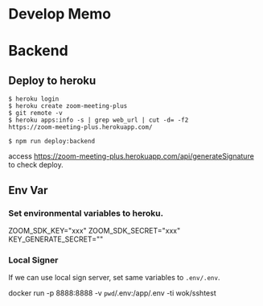 
# Develop Memo
# Backend
## Deploy to heroku
```
$ heroku login
$ heroku create zoom-meeting-plus
$ git remote -v
$ heroku apps:info -s | grep web_url | cut -d= -f2
https://zoom-meeting-plus.herokuapp.com/

$ npm run deploy:backend
```
access https://zoom-meeting-plus.herokuapp.com/api/generateSignature to check deploy.

## Env Var
### Set environmental variables to heroku.
ZOOM_SDK_KEY="xxx"
ZOOM_SDK_SECRET="xxx"
KEY_GENERATE_SECRET=""
### Local Signer
If we can use local sign server, set same variables to `.env/.env`.

docker run -p 8888:8888 -v  `pwd`/.env:/app/.env  -ti wok/sshtest